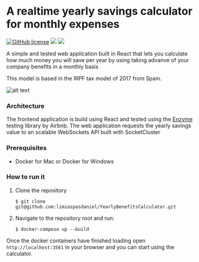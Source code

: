# A realtime yearly savings calculator for monthly expenses

[![GitHub license](https://img.shields.io/github/license/Naereen/StrapDown.js.svg)](https://github.com/Naereen/StrapDown.js/blob/master/LICENSE)
[![](https://images.microbadger.com/badges/version/limiaspasdaniel/yearlybenefits:frontend.latest.svg)](https://microbadger.com/images/limiaspasdaniel/yearlybenefits:frontend.latest "Download frontend image")
[![](https://images.microbadger.com/badges/version/limiaspasdaniel/yearlybenefits:backend.latest.svg)](https://microbadger.com/images/limiaspasdaniel/yearlybenefits:backend.latest "Download backend image")

A simple and tested web application built in React that lets you
calculate how much money you will save per year by using taking advanve of your company benefits in a monthly basis

This model is based in the IRPF tax model of 2017 from Spain.

![alt text](https://user-images.githubusercontent.com/7485885/46021550-3c800e80-c0e1-11e8-9358-85b9741782e4.png)

### Architecture
The frontend application is build using React and tested using the [Enzyme](https://github.com/airbnb/enzyme) testing library by Airbnb.
The web application requests the yearly savings value to an scalable WebSockets API built with SocketCluster

### Prerequisites

 - Docker for Mac or Docker for Windows

### How to run it

1. Clone the repository

	`$ git clone git@github.com:limiaspasdaniel/YearlyBenefitsCalculator.git`

2. Navigate to the repository root and run:

	`$ docker-compose up --build`

Once the docker containers have finished loading open `http://localhost:3561` in your browser and you can start using the calculator.

